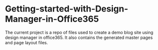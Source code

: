 # Getting-started-with-Design-Manager-in-Office365
The current project is a repo of files used to create a demo blog site using design manager in office365. It also contains the generated master pages and page layout files.
